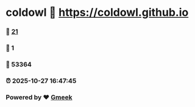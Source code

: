 # coldowl :link: https://coldowl.github.io 
### :page_facing_up: [21](https://coldowl.github.io/tag.html) 
### :speech_balloon: 1 
### :hibiscus: 53364 
### :alarm_clock: 2025-10-27 16:47:45 
### Powered by :heart: [Gmeek](https://github.com/Meekdai/Gmeek)
